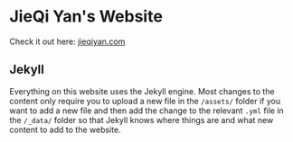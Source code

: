 # JieQi Yan's Website

Check it out here: [jieqiyan.com](https://jieqiyan.com)

## Jekyll

Everything on this website uses the Jekyll engine. Most changes to the content only require you to upload a new file in the `/assets/` folder if you want to add a new file and then add the change to the relevant `.yml` file in the `/_data/` folder so that Jekyll knows where things are and what new content to add to the website.
